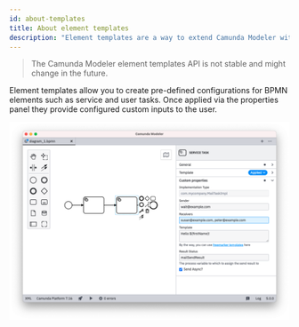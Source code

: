 ```yaml
---
id: about-templates
title: About element templates
description: "Element templates are a way to extend Camunda Modeler with domain-specific diagram elements, such as service and user tasks."
---
```


> The Camunda Modeler element templates API is not stable and might change in the future.

Element templates allow you to create pre-defined configurations for BPMN elements such as service and user tasks. Once applied via the properties panel they provide configured custom inputs to the user.

![Custom fields in the Desktop Modeler](./img/overview.png)

